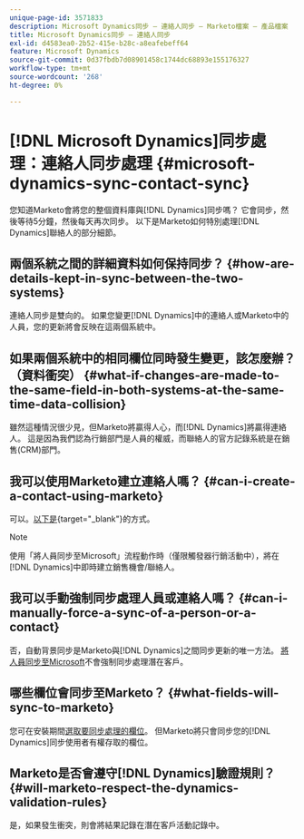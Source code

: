```yaml
---
unique-page-id: 3571833
description: Microsoft Dynamics同步 — 連絡人同步 — Marketo檔案 — 產品檔案
title: Microsoft Dynamics同步 — 連絡人同步
exl-id: d4583ea0-2b52-415e-b28c-a8eafebeff64
feature: Microsoft Dynamics
source-git-commit: 0d37fbdb7d08901458c1744dc68893e155176327
workflow-type: tm+mt
source-wordcount: '268'
ht-degree: 0%

---
```


# [!DNL Microsoft Dynamics]同步處理：連絡人同步處理 {#microsoft-dynamics-sync-contact-sync}

您知道Marketo會將您的整個資料庫與[!DNL Dynamics]同步嗎？ 它會同步，然後等待5分鐘，然後每天再次同步。 以下是Marketo如何特別處理[!DNL Dynamics]聯絡人的部分細節。

## 兩個系統之間的詳細資料如何保持同步？ {#how-are-details-kept-in-sync-between-the-two-systems}

連絡人同步是雙向的。 如果您變更[!DNL Dynamics]中的連絡人或Marketo中的人員，您的更新將會反映在這兩個系統中。

## 如果兩個系統中的相同欄位同時發生變更，該怎麼辦？ （資料衝突） {#what-if-changes-are-made-to-the-same-field-in-both-systems-at-the-same-time-data-collision}

雖然這種情況很少見，但Marketo將贏得人心，而[!DNL Dynamics]將贏得連絡人。 這是因為我們認為行銷部門是人員的權威，而聯絡人的官方記錄系統是在銷售(CRM)部門。

## 我可以使用Marketo建立連絡人嗎？ {#can-i-create-a-contact-using-marketo}

可以。[以下是](/help/marketo/product-docs/crm-sync/microsoft-dynamics-sync/microsoft-dynamics-sync-details/microsoft-dynamics-sync-lead-sync/create-a-contact-in-microsoft-dynamics.md){target="_blank"}的方式。

>[!NOTE]
>
>使用「將人員同步至Microsoft」流程動作時（僅限觸發器行銷活動中），將在[!DNL Dynamics]中即時建立銷售機會/聯絡人。

## 我可以手動強制同步處理人員或連絡人嗎？ {#can-i-manually-force-a-sync-of-a-person-or-a-contact}

否，自動背景同步是Marketo與[!DNL Dynamics]之間同步更新的唯一方法。 [將人員同步至Microsoft](/help/marketo/product-docs/core-marketo-concepts/smart-campaigns/microsoft-dynamics-flow-actions/sync-person-to-microsoft.md)不會強制同步處理潛在客戶。

## 哪些欄位會同步至Marketo？ {#what-fields-will-sync-to-marketo}

您可在安裝期間[選取要同步處理的欄位](/help/marketo/product-docs/crm-sync/microsoft-dynamics-sync/sync-setup/microsoft-dynamics-365-with-ropc-connection/step-4-of-4-connect.md#select-fields-to-sync)。 但Marketo將只會同步您的[!DNL Dynamics]同步使用者有權存取的欄位。

## Marketo是否會遵守[!DNL Dynamics]驗證規則？ {#will-marketo-respect-the-dynamics-validation-rules}

是，如果發生衝突，則會將結果記錄在潛在客戶活動記錄中。
